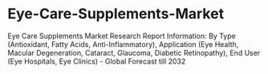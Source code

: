 # Eye-Care-Supplements-Market
Eye Care Supplements Market Research Report Information: By Type (Antioxidant, Fatty Acids, Anti-Inflammatory), Application (Eye Health, Macular Degeneration, Cataract, Glaucoma, Diabetic Retinopathy), End User (Eye Hospitals, Eye Clinics) - Global Forecast till 2032
